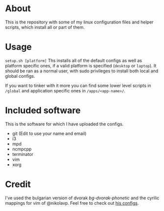 # About
This is the repository with some of my linux configuration files and helper
scripts, which install all or part of them.

# Usage
`setup.sh [platform]` 
Ths installs all of the default configs as well as platform specific ones, if
a valid platform is specified (`desktop` or `laptop`). It should be ran as a
normal user, with sudo privileges to install both local and global configs.

If you want to tinker with it more you can find some lower level scripts in
`/global` and application specific ones in `/apps/<app-name>/`.

# Included software
This is the software for which I have uploaded the configs.
 * git (Edit to use your name and email)
 * i3
 * mpd
 * ncmpcpp 
 * terminator 
 * vim 
 * xorg

# Credit
I've used the bulgarian version of dvorak *bg-dvorak-phonetic* and the 
cyrilic mappings for vim of @nikolavp. Feel free to check out [his
configs](https://github.com/nikolavp/configs).
